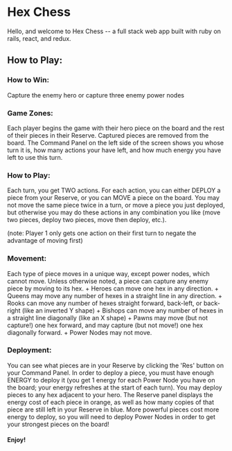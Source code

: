 # Hex Chess
Hello, and welcome to Hex Chess -- a full stack web app built with ruby on rails, react, and redux.

## How to Play:

### How to Win:
Capture the enemy hero or capture three enemy power nodes

### Game Zones:

  Each player begins the game with their hero piece on the board and the rest of their pieces in their Reserve.  Captured pieces are removed from the board.  The Command Panel on the left side of the screen shows you whose turn it is, how many actions your have left, and how much energy you have left to use this turn.


### How to Play:

  Each turn, you get TWO actions.  For each action, you can either DEPLOY a piece from your Reserve, or you can MOVE a piece on the board. You may not move the same piece twice in a turn, or move a piece you just deployed, but otherwise you may do these actions in any combination you like (move two pieces, deploy two pieces, move then deploy, etc.).

  (note: Player 1 only gets one action on their first turn to negate the advantage of moving first)


### Movement:

  Each type of piece moves in a unique way, except power nodes, which cannot move.  Unless otherwise noted, a piece can capture any enemy piece by moving to its hex.
      + Heroes can move one hex in any direction.
      + Queens may move any number of hexes in a straight line in any direction.
      + Rooks can move any number of hexes straight forward, back-left, or back-right (like an inverted Y shape)
      + Bishops can move any number of hexes in a straight line diagonally (like an X shape)
      + Pawns may move (but not capture!) one hex forward, and may capture (but not move!) one hex diagonally forward.
      + Power Nodes may not move.

### Deployment:

  You can see what pieces are in your Reserve by clicking the 'Res' button on your Command Panel.  In order to deploy a piece, you must have enough ENERGY to deploy it (you get 1 energy for each Power Node you have on the board; your energy refreshes at the start of each turn).  You may deploy pieces to any hex adjacent to your hero.  The Reserve panel displays the energy cost of each piece in orange, as well as how many copies of that piece are still left in your Reserve in blue.  More powerful pieces cost more energy to deploy, so you will need to deploy Power Nodes in order to get your strongest pieces on the board!

#### Enjoy!
